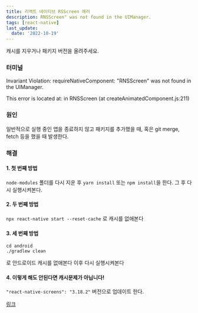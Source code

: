 ```yaml
---
title: 리액트 네이티브 RSScreen 에러
description: RNSScreen" was not found in the UIManager.
tags: [react-native]
last_update:
  date: '2022-10-19'
---
```


캐시를 지우거나 패키지 버전을 올려주세요.

<!--truncate-->

### 터미널

Invariant Violation: requireNativeComponent: "RNSScreen" was not found in the UIManager.

This error is located at:
in RNSScreen (at createAnimatedComponent.js:211)

### 원인

일반적으로 실행 중인 앱을 종료하지 않고 패키지를 추가했을 때, 혹은 git merge, fetch 등을 했을 때 발생한다.

### 해결

#### 1. 첫 번째 방법

`node-modules` 폴더를 다시 지운 후 `yarn install` 또는 `npm install`을 한다. 그 후 다시 실행시켜본다.

#### 2. 두 번째 방법

`npx react-native start --reset-cache` 로 캐시를 없애본다

#### 3. 세 번째 방법

```
cd android
./gradlew clean

```

로 안드로이드 캐시를 없애본다
이후 다시 실행시켜본다

#### 4. 이렇게 해도 안된다면 캐시문제가 아닙니다!

`"react-native-screens": "3.18.2"` 버전으로 업데이트 한다.

[링크](https://github.com/software-mansion/react-native-screens/issues/1614#issuecomment-1276245207)

